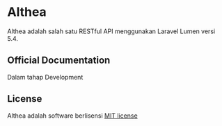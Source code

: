 # Althea

Althea adalah salah satu RESTful API menggunakan Laravel Lumen versi 5.4. 


## Official Documentation

Dalam tahap Development


## License

Althea adalah software berlisensi [MIT license](http://opensource.org/licenses/MIT)
